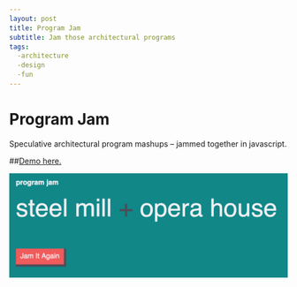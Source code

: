 ```yaml
---
layout: post
title: Program Jam
subtitle: Jam those architectural programs
tags:
  -architecture
  -design
  -fun
---
```


# Program Jam
Speculative architectural program mashups – jammed together in javascript.

##[Demo here.](http://johnmccartin.github.io/program-jam/)

![Jam It](https://raw.githubusercontent.com/johnmccartin/johnmccartin.github.io/master/img/jam-it.png)